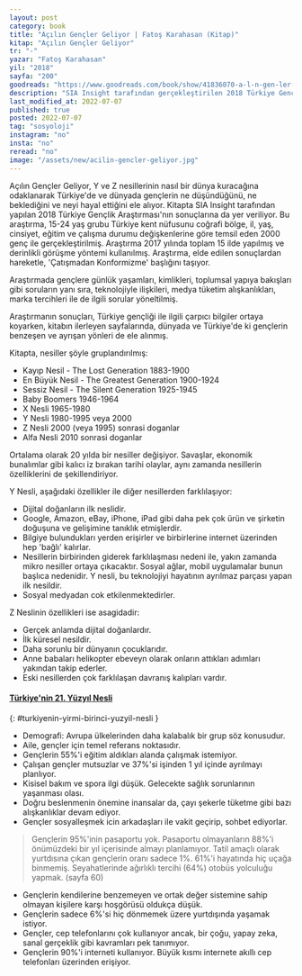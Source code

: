 ```yaml
---
layout: post
category: book
title: "Açılın Gençler Geliyor | Fatoş Karahasan (Kitap)"
kitap: "Açılın Gençler Geliyor"
tr: "-"
yazar: "Fatoş Karahasan"
yil: "2018"
sayfa: "200"
goodreads: "https://www.goodreads.com/book/show/41836070-a-l-n-gen-ler-geliyor"
description: "SIA Insight tarafından gerçekleştirilen 2018 Türkiye Gençlik Araştırması'nın sonuçlarını ele alan Açılın Gençler Geliyor özellikle Y ve Z nesillerine odaklanıyor."
last_modified_at: 2022-07-07
published: true
posted: 2022-07-07
tag: "sosyoloji"
instagram: "no"
insta: "no"
reread: "no"
image: "/assets/new/acilin-gencler-geliyor.jpg"
---
```


Açılın Gençler Geliyor, Y ve Z nesillerinin nasıl bir dünya kuracağına odaklanarak Türkiye'de ve dünyada gençlerin ne düşündüğünü, ne beklediğini ve neyi hayal ettiğini ele alıyor. Kitapta SIA Insight tarafından yapılan 2018 Türkiye Gençlik Araştırması'nın sonuçlarına da yer veriliyor. Bu araştırma, 15-24 yaş grubu Türkiye kent nüfusunu coğrafi bölge, il, yaş, cinsiyet, eğitim ve çalışma durumu değişkenlerine göre temsil eden 2000 genç ile gerçekleştirilmiş. Araştırma 2017 yılında toplam 15 ilde yapılmış ve derinlikli görüşme yöntemi kullanılmış. Araştırma, elde edilen sonuçlardan hareketle, 'Çatışmadan Konformizme' başlığını taşıyor.

Araştırmada gençlere günlük yaşamları, kimlikleri, toplumsal yapıya bakışları gibi soruların yanı sıra, teknolojiyle ilişkileri, medya tüketim alışkanlıkları, marka tercihleri ile de ilgili sorular yöneltilmiş. 

Araştırmanın sonuçları, Türkiye gençliği ile ilgili çarpıcı bilgiler ortaya koyarken, kitabın ilerleyen sayfalarında, dünyada ve Türkiye'de ki gençlerin benzeşen ve ayrışan yönleri de ele alınmış.
  
Kitapta, nesiller şöyle gruplandırılmış:

  - Kayıp Nesil - The Lost Generation 1883-1900
  - En Büyük Nesil - The Greatest Generation 1900-1924
  - Sessiz Nesil - The Silent Generation 1925-1945
  - Baby Boomers 1946-1964
  - X Nesli 1965-1980
  - Y Nesli 1980-1995 veya 2000
  - Z Nesli 2000 (veya 1995) sonrasi doganlar
  - Alfa Nesli 2010 sonrasi doganlar

Ortalama olarak 20 yılda bir nesiller değişiyor. Savaşlar, ekonomik bunalımlar gibi kalıcı iz bırakan tarihi olaylar, aynı zamanda nesillerin özelliklerini de şekillendiriyor. 

Y Nesli, aşağıdaki özellikler ile diğer nesillerden farklılaşıyor:
- Dijital doğanların ilk neslidir.
- Google, Amazon, eBay, iPhone, iPad gibi daha pek çok ürün ve şirketin doğuşuna ve gelişimine tanıklık etmişlerdir.
- Bilgiye bulundukları yerden erişirler ve birbirlerine internet üzerinden hep 'bağlı' kalırlar.
- Nesillerin birbirinden giderek farklılaşması nedeni ile, yakın zamanda mikro nesiller ortaya çıkacaktır. Sosyal ağlar, mobil uygulamalar bunun başlıca nedenidir. Y nesli, bu teknolojiyi hayatının ayrılmaz parçası yapan ilk nesildir.
- Sosyal medyadan cok etkilenmektedirler.

Z Neslinin özellikleri ise asagidadir:  
- Gerçek anlamda dijital doğanlardır.
- İlk küresel nesildir.
- Daha sorunlu bir dünyanın çocuklarıdır.
- Anne babaları helikopter ebeveyn olarak onların attıkları adımları yakından takip ederler.
- Eski nesillerden çok farklılaşan davranış kalıpları vardır. 

#### [Türkiye'nin 21. Yüzyıl Nesli](#turkiyenin-yirmi-birinci-yuzyil-nesli)
{: #turkiyenin-yirmi-birinci-yuzyil-nesli }

- Demografi: Avrupa ülkelerinden daha kalabalık bir grup söz konusudur.
- Aile, gençler için temel referans noktasıdır.
- Gençlerin 55%'i eğitim aldıkları alanda çalışmak istemiyor.
- Çalışan gençler mutsuzlar ve 37%'si işinden 1 yıl içinde ayrılmayı planlıyor. 
- Kisisel bakım ve spora ilgi düşük. Gelecekte sağlık sorunlarının yaşanması olası.
- Doğru beslenmenin önemine inansalar da, çayı şekerle tüketme gibi bazı alışkanlıklar devam ediyor.
- Gençler sosyalleşmek icin arkadaşları ile vakit geçirip, sohbet ediyorlar.

> Gençlerin 95%'inin pasaportu yok. Pasaportu olmayanların 88%'i önümüzdeki bir yıl içerisinde almayı planlamıyor. Tatil amaçlı olarak yurtdısına çıkan gençlerin oranı sadece 1%. 61%'i hayatında hiç uçağa binmemiş. Seyahatlerinde ağırlıklı tercihi (64%) otobüs yolculuğu yapmak. (sayfa 60)

- Gençlerin kendilerine benzemeyen ve ortak değer sistemine sahip olmayan kişilere karşı hoşgörüsü oldukça düşük.
- Gençlerin sadece 6%'si hiç dönmemek üzere yurtdışında yaşamak istiyor.
- Gençler, cep telefonlarını çok kullanıyor ancak, bir çoğu, yapay zeka, sanal gerçeklik gibi kavramları pek tanımıyor.
- Gençlerin 90%'i interneti kullanıyor. Büyük kısmı internete akıllı cep telefonları üzerinden erişiyor.

